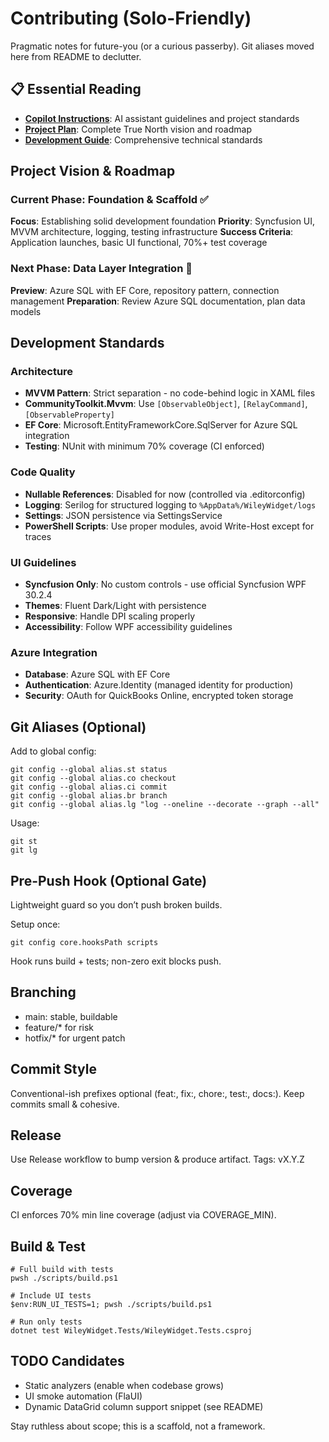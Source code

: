 # Contributing (Solo-Friendly)

Pragmatic notes for future-you (or a curious passerby). Git aliases moved here from README to declutter.

## 📋 **Essential Reading**

- **[Copilot Instructions](.vscode/copilot-instructions.md)**: AI assistant guidelines and project standards
- **[Project Plan](.vscode/project-plan.md)**: Complete True North vision and roadmap
- **[Development Guide](docs/development-guide.md)**: Comprehensive technical standards

## Project Vision & Roadmap

### Current Phase: Foundation & Scaffold ✅

**Focus**: Establishing solid development foundation
**Priority**: Syncfusion UI, MVVM architecture, logging, testing infrastructure
**Success Criteria**: Application launches, basic UI functional, 70%+ test coverage

### Next Phase: Data Layer Integration 🔄

**Preview**: Azure SQL with EF Core, repository pattern, connection management
**Preparation**: Review Azure SQL documentation, plan data models

## Development Standards

### Architecture

- **MVVM Pattern**: Strict separation - no code-behind logic in XAML files
- **CommunityToolkit.Mvvm**: Use `[ObservableObject]`, `[RelayCommand]`, `[ObservableProperty]`
- **EF Core**: Microsoft.EntityFrameworkCore.SqlServer for Azure SQL integration
- **Testing**: NUnit with minimum 70% coverage (CI enforced)

### Code Quality

- **Nullable References**: Disabled for now (controlled via .editorconfig)
- **Logging**: Serilog for structured logging to `%AppData%/WileyWidget/logs`
- **Settings**: JSON persistence via SettingsService
- **PowerShell Scripts**: Use proper modules, avoid Write-Host except for traces

### UI Guidelines

- **Syncfusion Only**: No custom controls - use official Syncfusion WPF 30.2.4
- **Themes**: Fluent Dark/Light with persistence
- **Responsive**: Handle DPI scaling properly
- **Accessibility**: Follow WPF accessibility guidelines

### Azure Integration

- **Database**: Azure SQL with EF Core
- **Authentication**: Azure.Identity (managed identity for production)
- **Security**: OAuth for QuickBooks Online, encrypted token storage

## Git Aliases (Optional)

Add to global config:

```pwsh
git config --global alias.st status
git config --global alias.co checkout
git config --global alias.ci commit
git config --global alias.br branch
git config --global alias.lg "log --oneline --decorate --graph --all"
```

Usage:

```pwsh
git st
git lg
```

## Pre-Push Hook (Optional Gate)

Lightweight guard so you don’t push broken builds.

Setup once:

```pwsh
git config core.hooksPath scripts
```

Hook runs build + tests; non-zero exit blocks push.

## Branching

- main: stable, buildable
- feature/\* for risk
- hotfix/\* for urgent patch

## Commit Style

Conventional-ish prefixes optional (feat:, fix:, chore:, test:, docs:). Keep commits small & cohesive.

## Release

Use Release workflow to bump version & produce artifact. Tags: vX.Y.Z

## Coverage

CI enforces 70% min line coverage (adjust via COVERAGE_MIN).

## Build & Test

```pwsh
# Full build with tests
pwsh ./scripts/build.ps1

# Include UI tests
$env:RUN_UI_TESTS=1; pwsh ./scripts/build.ps1

# Run only tests
dotnet test WileyWidget.Tests/WileyWidget.Tests.csproj
```

## TODO Candidates

- Static analyzers (enable when codebase grows)
- UI smoke automation (FlaUI)
- Dynamic DataGrid column support snippet (see README)

Stay ruthless about scope; this is a scaffold, not a framework.

